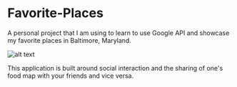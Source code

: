 # Favorite-Places
A personal project that I am using to learn to use Google API and showcase my favorite places in Baltimore, Maryland.


![alt text](https://repo-screenshots.s3.amazonaws.com/Local+Eats+Screenshot.png)


This application is built around social interaction and the sharing of one's food map with your friends and vice versa.
